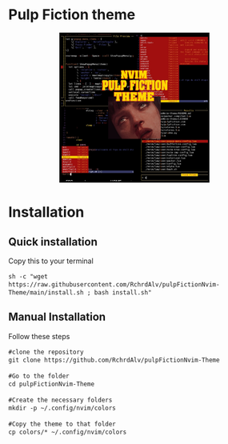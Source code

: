 # Pulp Fiction theme

<p align="center">
  <img src=".imgs/themepic.jpg" width="300" >
</p>


# Installation
## Quick installation
Copy this to your terminal
```
sh -c "wget https://raw.githubusercontent.com/RchrdAlv/pulpFictionNvim-Theme/main/install.sh ; bash install.sh"
```

## Manual Installation
Follow these steps
```
#clone the repository
git clone https://github.com/RchrdAlv/pulpFictionNvim-Theme

#Go to the folder
cd pulpFictionNvim-Theme

#Create the necessary folders
mkdir -p ~/.config/nvim/colors

#Copy the theme to that folder
cp colors/* ~/.config/nvim/colors
```